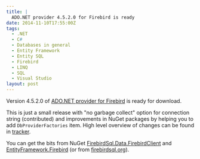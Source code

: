 ```yaml
---
title: |
  ADO.NET provider 4.5.2.0 for Firebird is ready
date: 2014-11-10T17:55:00Z
tags:
  - .NET
  - C#
  - Databases in general
  - Entity Framework
  - Entity SQL
  - Firebird
  - LINQ
  - SQL
  - Visual Studio
layout: post
---
```

Version 4.5.2.0 of [ADO.NET provider for Firebird][1] is ready for download.

<!-- excerpt -->

This is just a small release with "no garbage collect" option for connection string (contributed) and improvements in NuGet packages by helping you to add `DbProviderFactories` item. High level overview of changes can be found in [tracker][4].

You can get the bits from NuGet [FirebirdSql.Data.FirebirdClient][2] and [EntityFramework.Firebird][3] (or from [firebirdsql.org][1]).

[1]: http://www.firebirdsql.org/en/net-provider/
[2]: http://www.nuget.org/packages/FirebirdSql.Data.FirebirdClient/
[3]: http://www.nuget.org/packages/EntityFramework.Firebird/
[4]: http://tracker.firebirdsql.org/secure/ReleaseNote.jspa?projectId=10003&styleName=Text&version=10630